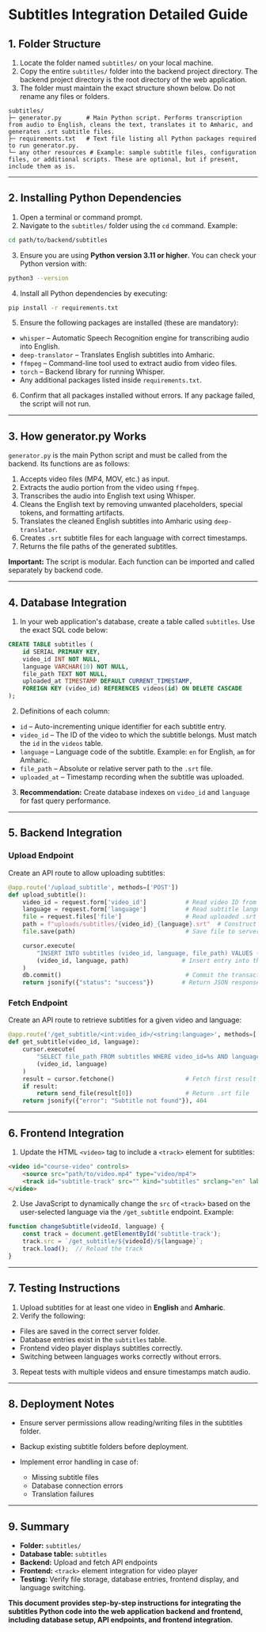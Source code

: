 # Subtitles Integration Detailed Guide

## 1. Folder Structure

1. Locate the folder named `subtitles/` on your local machine.  
2. Copy the entire `subtitles/` folder into the backend project directory. The backend project directory is the root directory of the web application.  
3. The folder must maintain the exact structure shown below. Do not rename any files or folders.  

```
subtitles/
├─ generator.py       # Main Python script. Performs transcription from audio to English, cleans the text, translates it to Amharic, and generates .srt subtitle files.
├─ requirements.txt   # Text file listing all Python packages required to run generator.py.
└─ any other resources # Example: sample subtitle files, configuration files, or additional scripts. These are optional, but if present, include them as is.
```

---

## 2. Installing Python Dependencies

1. Open a terminal or command prompt.  
2. Navigate to the `subtitles/` folder using the `cd` command. Example:

```bash
cd path/to/backend/subtitles
```

3. Ensure you are using **Python version 3.11 or higher**. You can check your Python version with:

```bash
python3 --version
```

4. Install all Python dependencies by executing:

```bash
pip install -r requirements.txt
```

5. Ensure the following packages are installed (these are mandatory):

- `whisper` – Automatic Speech Recognition engine for transcribing audio into English.  
- `deep-translator` – Translates English subtitles into Amharic.  
- `ffmpeg` – Command-line tool used to extract audio from video files.  
- `torch` – Backend library for running Whisper.  
- Any additional packages listed inside `requirements.txt`.

6. Confirm that all packages installed without errors. If any package failed, the script will not run.

---

## 3. How generator.py Works

`generator.py` is the main Python script and must be called from the backend. Its functions are as follows:

1. Accepts video files (MP4, MOV, etc.) as input.  
2. Extracts the audio portion from the video using `ffmpeg`.  
3. Transcribes the audio into English text using Whisper.  
4. Cleans the English text by removing unwanted placeholders, special tokens, and formatting artifacts.  
5. Translates the cleaned English subtitles into Amharic using `deep-translator`.  
6. Creates `.srt` subtitle files for each language with correct timestamps.  
7. Returns the file paths of the generated subtitles.  

**Important:** The script is modular. Each function can be imported and called separately by backend code.  

---

## 4. Database Integration

1. In your web application's database, create a table called `subtitles`. Use the exact SQL code below:

```sql
CREATE TABLE subtitles (
    id SERIAL PRIMARY KEY,
    video_id INT NOT NULL,
    language VARCHAR(10) NOT NULL,
    file_path TEXT NOT NULL,
    uploaded_at TIMESTAMP DEFAULT CURRENT_TIMESTAMP,
    FOREIGN KEY (video_id) REFERENCES videos(id) ON DELETE CASCADE
);
```

2. Definitions of each column:

- `id` – Auto-incrementing unique identifier for each subtitle entry.  
- `video_id` – The ID of the video to which the subtitle belongs. Must match the `id` in the `videos` table.  
- `language` – Language code of the subtitle. Example: `en` for English, `am` for Amharic.  
- `file_path` – Absolute or relative server path to the `.srt` file.  
- `uploaded_at` – Timestamp recording when the subtitle was uploaded.  

3. **Recommendation:** Create database indexes on `video_id` and `language` for fast query performance.

---

## 5. Backend Integration

### Upload Endpoint

Create an API route to allow uploading subtitles:

```python
@app.route('/upload_subtitle', methods=['POST'])
def upload_subtitle():
    video_id = request.form['video_id']           # Read video ID from POST form data
    language = request.form['language']           # Read subtitle language from POST form data
    file = request.files['file']                  # Read uploaded .srt file from POST request
    path = f"uploads/subtitles/{video_id}_{language}.srt"  # Construct path to save the file
    file.save(path)                               # Save file to server

    cursor.execute(
        "INSERT INTO subtitles (video_id, language, file_path) VALUES (%s, %s, %s)",
        (video_id, language, path)               # Insert entry into the subtitles table
    )
    db.commit()                                   # Commit the transaction
    return jsonify({"status": "success"})        # Return JSON response
```

### Fetch Endpoint

Create an API route to retrieve subtitles for a given video and language:

```python
@app.route('/get_subtitle/<int:video_id>/<string:language>', methods=['GET'])
def get_subtitle(video_id, language):
    cursor.execute(
        "SELECT file_path FROM subtitles WHERE video_id=%s AND language=%s",
        (video_id, language)
    )
    result = cursor.fetchone()                    # Fetch first result
    if result:
        return send_file(result[0])               # Return .srt file
    return jsonify({"error": "Subtitle not found"}), 404
```

---

## 6. Frontend Integration

1. Update the HTML `<video>` tag to include a `<track>` element for subtitles:

```html
<video id="course-video" controls>
    <source src="path/to/video.mp4" type="video/mp4">
    <track id="subtitle-track" src="" kind="subtitles" srclang="en" label="English" default>
</video>
```

2. Use JavaScript to dynamically change the `src` of `<track>` based on the user-selected language via the `/get_subtitle` endpoint. Example:

```javascript
function changeSubtitle(videoId, language) {
    const track = document.getElementById('subtitle-track');
    track.src = `/get_subtitle/${videoId}/${language}`;
    track.load();  // Reload the track
}
```

---

## 7. Testing Instructions

1. Upload subtitles for at least one video in **English** and **Amharic**.  
2. Verify the following:

- Files are saved in the correct server folder.  
- Database entries exist in the `subtitles` table.  
- Frontend video player displays subtitles correctly.  
- Switching between languages works correctly without errors.  

3. Repeat tests with multiple videos and ensure timestamps match audio.

---

## 8. Deployment Notes

- Ensure server permissions allow reading/writing files in the subtitles folder.  
- Backup existing subtitle folders before deployment.  
- Implement error handling in case of:

  - Missing subtitle files  
  - Database connection errors  
  - Translation failures  

---

## 9. Summary

- **Folder:** `subtitles/`  
- **Database table:** `subtitles`  
- **Backend:** Upload and fetch API endpoints  
- **Frontend:** `<track>` element integration for video player  
- **Testing:** Verify file storage, database entries, frontend display, and language switching.  

**This document provides step-by-step instructions for integrating the subtitles Python code into the web application backend and frontend, including database setup, API endpoints, and frontend integration.**
